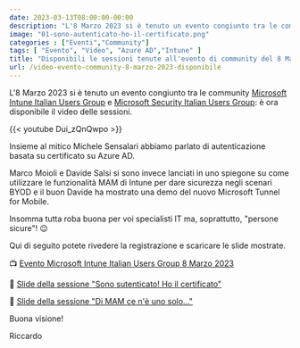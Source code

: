 ```yaml
---
date: 2023-03-13T08:00:00-00:00
description: "L'8 Marzo 2023 si è tenuto un evento congiunto tra le community Microsoft Intune Italian Users Group e Microsoft Security Italian Users Group: è ora disponibile il video delle sessioni."
image: "01-sono-autenticato-ho-il-certificato.png"
categories : ["Eventi","Community"]
tags: [ "Evento", "Video", "Azure AD","Intune" ]
title: "Disponibili le sessioni tenute all'evento di community del 8 Marzo 2023"
url: /video-evento-community-8-marzo-2023-disponibile
---
```

L'8 Marzo 2023 si è tenuto un evento congiunto tra le community [Microsoft Intune Italian Users Group](https://www.linkedin.com/groups/9007892/) e [Microsoft Security Italian Users Group](https://www.linkedin.com/groups/9051256/): è ora disponibile il video delle sessioni.

{{< youtube Dui_zQnQwpo >}}

Insieme al mitico Michele Sensalari abbiamo parlato di autenticazione basata su certificato su Azure AD.

Marco Moioli e Davide Salsi si sono invece lanciati in uno spiegone su come utilizzare le funzionalità MAM di Intune per dare sicurezza negli scenari BYOD e il buon Davide ha mostrato una demo del nuovo Microsoft Tunnel for Mobile.

Insomma tutta roba buona per voi specialisti IT ma, soprattutto, "persone sicure"! 😉

Qui di seguito potete rivedere la registrazione e scaricare le slide mostrate.

📺 [Evento Microsoft Intune Italian Users Group 8 Marzo 2023](https://www.youtube.com/watch?v=Dui_zQnQwpo)

📃 [Slide della sessione "Sono sutenticato! Ho il certificato"](https://speakerdeck.com/memiug/quinto-evento-08-03-2023-sono-autenticato-ho-il-certificato)

📃 [Slide della sessione "Di MAM ce n'è uno solo..."](https://speakerdeck.com/memiug/quinto-evento-08-03-2023-di-mam-ce-ne-uno-solo-dot-dot-dot)

Buona visione!

Riccardo